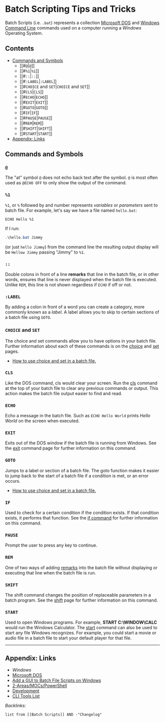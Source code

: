 # Batch Scripting Tips and Tricks

Batch Scripts (i.e. `.bat`) represents a collection [Microsoft DOS](../3-Resources/Tools/Developer%20Tools/Shell/Microsoft%20DOS.md) and [Windows Command Line](../3-Resources/Tools/Developer%20Tools/Shell/Microsoft%20DOS.md) commands used on a computer running a *Windows* Operating System.

## Contents

* [Commands and Symbols](Batch%20Scripting%20Tips%20and%20Tricks.md#commands-and-symbols)
  * \[\[\#`@`\|`@`\]\]
  * \[\[\#`%1`\|`%1`\]\]
  * \[\[\#`::`\|`::`\]\]
  * \[\[\#`:LABEL`\|`:LABEL`\]\]
  * \[\[\#`CHOICE` and `SET`\|`CHOICE` and `SET`\]\]
  * \[\[\#`CLS`\|`CLS`\]\]
  * \[\[\#`ECHO`\|`ECHO`\]\]
  * \[\[\#`EXIT`\|`EXIT`\]\]
  * \[\[\#`GOTO`\|`GOTO`\]\]
  * \[\[\#`IF`\|`IF`\]\]
  * \[\[\#`PAUSE`\|`PAUSE`\]\]
  * \[\[\#`REM`\|`REM`\]\]
  * \[\[\#`SHIFT`\|`SHIFT`\]\]
  * \[\[\#`START`\|`START`\]\]
* [Appendix: Links](Batch%20Scripting%20Tips%20and%20Tricks.md#appendix-links)

## Commands and Symbols

### `@`

The "at" symbol `@` does not echo back text after the symbol. `@` is most often used as `@ECHO OFF` to only show the output of the command.

### `%1`

`%1`, or `%` followed by and number represents *variables* or *parameters* sent to batch file. For example, let's say we have a file named `hello.bat`:

````batch
ECHO Hello %1
````

If I run:

````powershell
.\hello.bat Jimmy
````

(or just `hello Jimmy`) from the command line the resulting output display will be `Hellow Jimmy` passing "Jimmy" to `%1`.

### `::`

Double colons in front of a line **remarks** that line in the batch file, or in other words, ensures that line is never displayed when the batch file is executed. Unlike `REM`, this line is not shown regardless if `ECHO` if off or not.

### `:LABEL`

By adding a colon in front of a word you can create a category, more commonly known as a *label*. A label allows you to skip to certain sections of a batch file using `GOTO`.

### `CHOICE` and `SET`

The choice and set commands allow you to have options in your batch file. Further information about each of these commands is on the [choice](https://www.computerhope.com/choicehl.htm) and [set](https://www.computerhope.com/sethlp.htm) pages.

* [How to use choice and set in a batch file.](https://www.computerhope.com/issues/ch001674.htm)

### `CLS`

Like the DOS command, cls would clear your screen. Run the [cls](https://www.computerhope.com/clshlp.htm) command at the top of your batch file to clear any previous commands or output. This action makes the batch file output easier to find and read.

### `ECHO`

Echo a message in the batch file. Such as `ECHO Hello World` prints *Hello World* on the screen when executed.

### `EXIT`

Exits out of the DOS window if the batch file is running from Windows. See the [exit](https://www.computerhope.com/exithlp.htm) command page for further information on this command.

### `GOTO`

Jumps to a label or section of a batch file. The goto function makes it easier to jump back to the start of a batch file if a condition is met, or an error occurs.

* [How to use choice and set in a batch file.](https://www.computerhope.com/issues/ch001674.htm)

### `IF`

Used to check for a certain condition if the condition exists. If that condition exists, it performs that function. See the [if command](https://www.computerhope.com/if.htm) for further information on this command.

### `PAUSE`

Prompt the user to press any key to continue.

### `REM`

One of two ways of adding [remarks](https://www.computerhope.com/jargon/r/rem.htm) into the batch file without displaying or executing that line when the batch file is run.

### `SHIFT`

The shift command changes the position of replaceable parameters in a batch program. See the [shift](https://www.computerhope.com/shift.htm) page for further information on this command.

### `START`

Used to open Windows programs. For example, **START C:\WINDOW\CALC** would run the Windows Calculator. The [start](https://www.computerhope.com/starthlp.htm) command can also be used to start any file Windows recognizes. For example, you could start a movie or audio file in a batch file to start your default player for that file.

---

## Appendix: Links

* *Windows*
* [Microsoft DOS](../3-Resources/Tools/Developer%20Tools/Shell/Microsoft%20DOS.md)
* [Add a GUI to Batch File Scripts on Windows](../2-Areas/Guides/Add%20a%20GUI%20to%20Batch%20File%20Scripts%20on%20Windows.md)
* [2-Areas/MOCs/PowerShell](../2-Areas/MOCs/PowerShell.md)
* [Development](../2-Areas/MOCs/Development.md)
* [CLI Tools List](../2-Areas/Lists/CLI%20Tools%20List.md)

*Backlinks:*

````dataview
list from [[Batch Scripts]] AND -"Changelog"
````
